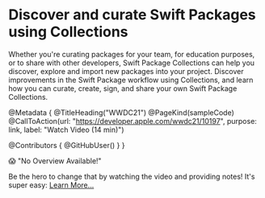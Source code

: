 # Discover and curate Swift Packages using Collections

Whether you're curating packages for your team, for education purposes, or to share with other developers, Swift Package Collections can help you discover, explore and import new packages into your project. Discover improvements in the Swift Package workflow using Collections, and learn how you can curate, create, sign, and share your own Swift Package Collections.

@Metadata {
   @TitleHeading("WWDC21")
   @PageKind(sampleCode)
   @CallToAction(url: "https://developer.apple.com/wwdc21/10197", purpose: link, label: "Watch Video (14 min)")

   @Contributors {
      @GitHubUser(<replace this with your GitHub handle>)
   }
}

😱 "No Overview Available!"

Be the hero to change that by watching the video and providing notes! It's super easy:
 [Learn More…](https://wwdcnotes.github.io/WWDCNotes/documentation/wwdcnotes/contributing)
